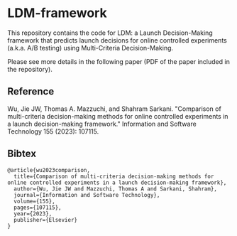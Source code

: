 # LDM-framework 
This repository contains the code for LDM: a Launch Decision-Making framework that predicts launch decisions for online controlled experiments (a.k.a. A/B testing) using Multi-Criteria Decision-Making. 

Please see more details in the following paper (PDF of the paper included in the repository).

## Reference
Wu, Jie JW, Thomas A. Mazzuchi, and Shahram Sarkani. "Comparison of multi-criteria decision-making methods for online controlled experiments in a launch decision-making framework." Information and Software Technology 155 (2023): 107115.

## Bibtex 

```
@article{wu2023comparison,
  title={Comparison of multi-criteria decision-making methods for online controlled experiments in a launch decision-making framework},
  author={Wu, Jie JW and Mazzuchi, Thomas A and Sarkani, Shahram},
  journal={Information and Software Technology},
  volume={155},
  pages={107115},
  year={2023},
  publisher={Elsevier}
}
```
